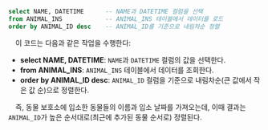 ```sql
select NAME, DATETIME      -- NAME과 DATETIME 컬럼을 선택
from ANIMAL_INS            -- ANIMAL_INS 테이블에서 데이터를 로드
order by ANIMAL_ID desc    -- ANIMAL_ID를 기준으로 내림차순 정렬
```

&emsp;이 코드는 다음과 같은 작업을 수행한다:

- **select NAME, DATETIME**: `NAME`과 `DATETIME` 컬럼의 값을 선택한다.
- **from ANIMAL_INS**: `ANIMAL_INS` 테이블에서 데이터를 조회한다.
- **order by ANIMAL_ID desc**: `ANIMAL_ID` 컬럼을 기준으로 내림차순(큰 값에서 작은 값 순)으로 정렬한다.

&emsp;즉, 동물 보호소에 입소한 동물들의 이름과 입소 날짜를 가져오는데, 이때 결과는 `ANIMAL_ID`가 높은 순서대로(최근에 추가된 동물 순서로) 정렬된다.
